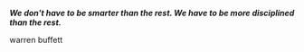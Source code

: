 _**We don't have to be smarter than the rest.
We have to be more disciplined than the rest.**_

warren buffett
